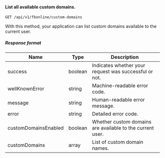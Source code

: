 #### List all available custom domains.
`GET /api/v1/fbonline/custom-domains`

With this method, your application can list custom domains available to the current user.
##### Response format
|Name|Type|Description|
|-|-|-|
|success|boolean|Indicates whether your request was successful or not.|
|wellKnownError|string|Machine-readable error code.|
|message|string|Human-readable error message.|
|error|string|Detailed error code.|
|customDomainsEnabled|boolean|Whether custom domains are available to the current user.|
|customDomains|array|List of custom domain names.|
